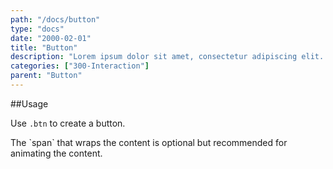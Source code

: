 ```yaml
---
path: "/docs/button"
type: "docs"
date: "2000-02-01"
title: "Button"
description: "Lorem ipsum dolor sit amet, consectetur adipiscing elit. Nunc tempus laoreet leo sit amet iaculis."
categories: ["300-Interaction"]
parent: "Button"
---
```


##Usage

Use `.btn` to create a button.

<script type="text/plain" class="language-markup">
  <a href="#" class="btn">
    <span><!-- content --></span>
  </a>
  
  <button type="button" class="btn">
    <span><!-- content --></span>
  </button>
</script>

<div class="alert">
  <div class="alert_content">
    The `span` that wraps the content is optional but recommended for animating the content.
  </div>
</div>

